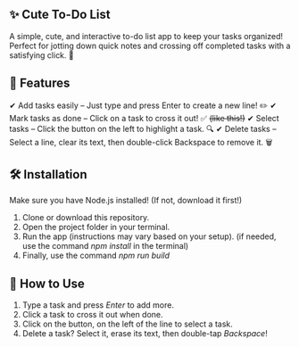 ## **✨ Cute To-Do List**
A simple, cute, and interactive to-do list app to keep your tasks organized! Perfect for jotting down quick notes and crossing off completed tasks with a satisfying click. 🌱

## **🚀 Features**
✔ Add tasks easily – Just type and press Enter to create a new line! ✏️
✔ Mark tasks as done – Click on a task to cross it out! ✅ ~~(like this!)~~
✔ Select tasks – Click the button on the left to highlight a task. 🔍
✔ Delete tasks – Select a line, clear its text, then double-click Backspace to remove it. 🗑️

## **🛠️ Installation**
Make sure you have Node.js installed! (If not, download it first!)
1. Clone or download this repository.
2. Open the project folder in your terminal.
3. Run the app (instructions may vary based on your setup).
(if needed, use the command *npm install* in the terminal)
4. Finally, use the command *npm run build*

## **📝 How to Use**
1. Type a task and press *Enter* to add more.
2. Click a task to cross it out when done.
3. Click on the button, on the left of the line to select a task.
4. Delete a task? Select it, erase its text, then double-tap *Backspace*!